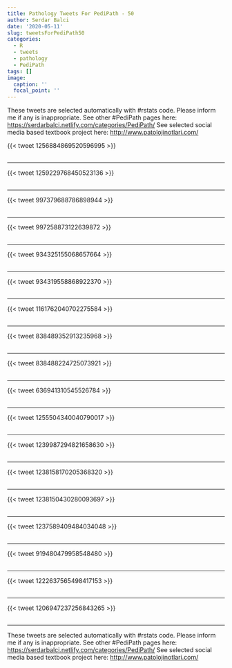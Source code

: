 ```yaml
---
title: Pathology Tweets For PediPath - 50
author: Serdar Balci
date: '2020-05-11'
slug: tweetsForPediPath50
categories:
  - R
  - tweets
  - pathology
  - PediPath
tags: []
image:
  caption: ''
  focal_point: ''
---
```



These tweets are selected automatically with #rstats code. Please inform me if any is inappropriate.
See other #PediPath pages here: https://serdarbalci.netlify.com/categories/PediPath/ 
See selected social media based textbook project here: http://www.patolojinotlari.com/

{{< tweet 1256884869520596995 >}}
<br>
<br>
<hr>
{{< tweet 1259229768450523136 >}}
<br>
<br>
<hr>
{{< tweet 997379688786898944 >}}
<br>
<br>
<hr>
{{< tweet 997258873122639872 >}}
<br>
<br>
<hr>
{{< tweet 934325155068657664 >}}
<br>
<br>
<hr>
{{< tweet 934319558868922370 >}}
<br>
<br>
<hr>
{{< tweet 1161762040702275584 >}}
<br>
<br>
<hr>
{{< tweet 838489352913235968 >}}
<br>
<br>
<hr>
{{< tweet 838488224725073921 >}}
<br>
<br>
<hr>
{{< tweet 636941310545526784 >}}
<br>
<br>
<hr>
{{< tweet 1255504340040790017 >}}
<br>
<br>
<hr>
{{< tweet 1239987294821658630 >}}
<br>
<br>
<hr>
{{< tweet 1238158170205368320 >}}
<br>
<br>
<hr>
{{< tweet 1238150430280093697 >}}
<br>
<br>
<hr>
{{< tweet 1237589409484034048 >}}
<br>
<br>
<hr>
{{< tweet 919480479958548480 >}}
<br>
<br>
<hr>
{{< tweet 1222637565498417153 >}}
<br>
<br>
<hr>
{{< tweet 1206947237256843265 >}}
<br>
<br>
<hr>


These tweets are selected automatically with #rstats code. Please inform me if any is inappropriate.
See other #PediPath pages here: https://serdarbalci.netlify.com/categories/PediPath/ 
See selected social media based textbook project here: http://www.patolojinotlari.com/
